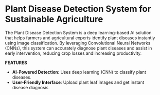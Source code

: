 # **Plant Disease Detection System for Sustainable Agriculture**
The Plant Disease Detection System is a deep learning-based AI solution that helps farmers and agricultural experts identify plant diseases instantly using image classification. By leveraging Convolutional Neural Networks (CNNs), this system can accurately diagnose plant diseases and assist in early intervention, reducing crop losses and increasing productivity.

**FEATURES**
- **AI-Powered Detection**: Uses deep learning (CNN) to classify plant diseases.
- **User-Friendly Interface**: Upload plant leaf images and get instant disease diagnosis.
